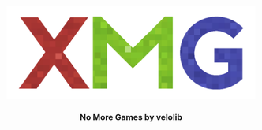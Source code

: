 <p align="center">
    <img src="assets/XMG-logo.png" alt ="No More Games Logo"/>
</p>

<h3 align="center"> No More Games by velolib </h3>